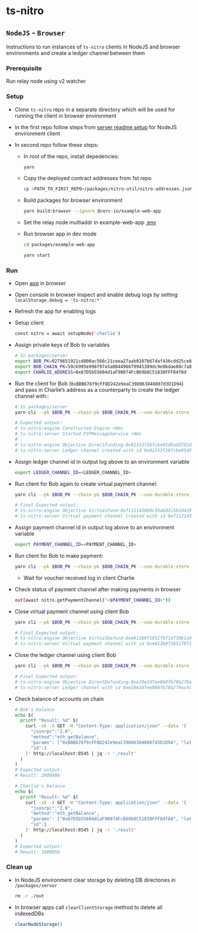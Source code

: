# ts-nitro

## `NodeJS` - `Browser`

Instructions to run instances of `ts-nitro` clients in NodeJS and browser environments and create a ledger channel between them

### Prerequisite

Run relay node using v2 watcher

### Setup

* Clone `ts-nitro` repo in a separate directory which will be used for running the client in browser environment

* In the first repo follow steps from [server readme setup](./packages/server/README.md#setup) for NodeJS environment client

* In second repo follow these steps:

  * In root of the repo, install depedencies:

    ```bash
    yarn
    ```

  * Copy the deployed contract addresses from 1st repo

    ```bash
    cp <PATH_TO_FIRST_REPO>/packages/nitro-util/nitro-addresses.json <PATH_TO_SECOND_REPO>/packages/example-web-app/src/nitro-addresses.json
    ```

  * Build packages for browser environment

    ```bash
    yarn build:browser --ignore @cerc-io/example-web-app
    ```

  * Set the relay node multiaddr in example-web-app [.env](./packages/example-web-app/.env)

  * Run browser app in dev mode

    ```bash
    cd packages/example-web-app

    yarn start
    ```

### Run

* Open [app](http://localhost:3000) in browser

* Open console in browser inspect and enable debug logs by setting `localStorage.debug = 'ts-nitro:*'`

* Refresh the app for enabling logs

* Setup client

  ```bash
  const nitro = await setupNode('charlie')
  ```

* Assign private keys of Bob to variables

    ```bash
    # In packages/server
    export BOB_PK=0279651921cd800ac560c21ceea27aab0107b67daf436cdd25ce84cad30159b4
    export BOB_CHAIN_PK=59c6995e998f97a5a0044966f0945389dc9e86dae88c7a8412f4603b6b78690d
    export CHARLIE_ADDRESS=0x67D5b55604d1aF90074FcB69b8C51838FFF84f8d
    ```

* Run the client for Bob (`0xBBB676f9cFF8D242e9eaC39D063848807d3D1D94`) and pass in Charlie’s address as a counterparty to create the ledger channel with::

    ```bash
    # In packages/server
    yarn cli --pk $BOB_PK --chain-pk $BOB_CHAIN_PK --use-durable-store true --durable-store-folder ./out/bob-db --direct-fund --counter-party $CHARLIE_ADDRESS --get-ledger-channel --amount 1000000

    # Expected output:
    # ts-nitro:engine Constructed Engine +0ms
    # ts-nitro:server Started P2PMessageService +0ms
    # .
    # ts-nitro:engine Objective DirectFunding-0x82153f26fcbe95d5add755d0bfe63ef5940615a8a7fd6ec65822339300e4e268 is complete & returned to API +35ms
    # ts-nitro:server Ledger channel created with id 0x82153f26fcbe95d5add755d0bfe63ef5940615a8a7fd6ec65822339300e4e268 +6s
    ```

* Assign ledger channel id in output log above to an environment variable

    ```bash
    export LEDGER_CHANNEL_ID=<LEDGER_CHANNEL_ID>
    ```

* Run client for Bob again to create virtual payment channel:

    ```bash
    yarn cli --pk $BOB_PK --chain-pk $BOB_CHAIN_PK --use-durable-store true --durable-store-folder ./out/bob-db --virtual-fund --counter-party $CHARLIE_ADDRESS --get-payment-channel --amount 1000

    # Final Expected output:
    # ts-nitro:engine Objective VirtualFund-0xf112143060c59a6d2c5b2d429ca46eb48286e1ca1301da60b9a1a184ad1a58bb is complete & returned to API +1ms
    # ts-nitro:server Virtual payment channel created with id 0xf112143060c59a6d2c5b2d429ca46eb48286e1ca1301da60b9a1a184ad1a58bb +999ms
    ```

* Assign payment channel id in output log above to an environment variable

    ```bash
    export PAYMENT_CHANNEL_ID=<PAYMENT_CHANNEL_ID>
    ```

* Run client for Bob to make payment:

    ```bash
    yarn cli --pk $BOB_PK --chain-pk $BOB_CHAIN_PK --use-durable-store true --durable-store-folder ./out/bob-db --pay --amount 50 --payment-channel $PAYMENT_CHANNEL_ID --wait
    ```

  * Wait for voucher received log in client Charlie

* Check status of payment channel after making payments in browser

    ```bash
    out(await nitro.getPaymentChannel("<$PAYMENT_CHANNEL_ID>"))
    ```

* Close virtual payment channel using client Bob

  ```bash
  yarn cli --pk $BOB_PK --chain-pk $BOB_CHAIN_PK --use-durable-store true --durable-store-folder ./out/bob-db --virtual-defund --payment-channel $PAYMENT_CHANNEL_ID --get-payment-channel

  # Final Expected output:
  # ts-nitro:engine Objective VirtualDefund-0xe613b9f1651f971473061a968823463e9570b83230c2bce734b21800f663e4aa is complete & returned to API +1ms
  # ts-nitro:server Virtual payment channel with id 0xe613b9f1651f971473061a968823463e9570b83230c2bce734b21800f663e4aa closed
  ```

* Close the ledger channel using client Bob

  ```bash
  yarn cli --pk $BOB_PK --chain-pk $BOB_CHAIN_PK --use-durable-store true --durable-store-folder ./out/bob-db --direct-defund --ledger-channel $LEDGER_CHANNEL_ID --get-ledger-channel

  # Final Expected output:
  # ts-nitro:engine Objective DirectDefunding-0xe29e2d7ee060fb78b279ac4c8f5cc9bf59334f3e0d25315d5e3c822ed0303d9e is complete & returned to API +1ms
  # ts-nitro:server Ledger channel with id 0xe29e2d7ee060fb78b279ac4c8f5cc9bf59334f3e0d25315d5e3c822ed0303d9e closed
  ```

* Check balance of accounts on chain

    ```bash
    # Bob's balance
    echo $(
      printf "Result: %d" $(
        curl -sk -X GET -H "Content-Type: application/json" --data '{
          "jsonrpc":"2.0",
          "method":"eth_getBalance",
          "params": ["0xBBB676f9cFF8D242e9eaC39D063848807d3D1D94", "latest"],
          "id":1
        }' http://localhost:8545 | jq -r '.result'
      )
    )
    # Expected output:
    # Result: 2000000

   # Charlie's balance
    echo $(
      printf "Result: %d" $(
        curl -sk -X GET -H "Content-Type: application/json" --data '{
          "jsonrpc":"2.0",
          "method":"eth_getBalance",
          "params": ["0x67D5b55604d1aF90074FcB69b8C51838FFF84f8d", "latest"],
          "id":1
        }' http://localhost:8545 | jq -r '.result'
      )
    )
    # Expected output:
    # Result: 1000050
    ```

### Clean up

* In NodeJS environment clear storage by deleting DB directories in `/packages/server`

    ```bash
    rm -r ./out
    ```

* In browser apps call `clearClientStorage` method to delete all indexedDBs

    ```bash
    clearNodeStorage()
    ```
